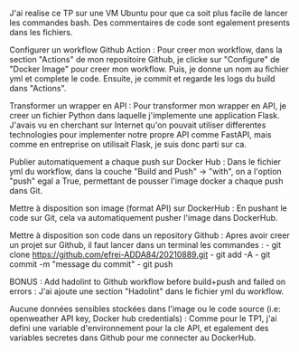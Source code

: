 J'ai realise ce TP sur une VM Ubuntu pour que ca soit plus facile de lancer les commandes bash. Des commentaires de code sont egalement presents dans les fichiers.

Configurer un workflow Github Action :
Pour creer mon workflow, dans la section "Actions" de mon repositoire Github, je clicke sur "Configure" de "Docker Image" pour creer mon workflow. Puis, je donne un nom au fichier yml et complete le code. Ensuite, je commit et regarde les logs du build dans "Actions".

Transformer un wrapper en API :
Pour transformer mon wrapper en API, je creer un fichier Python dans laquelle j'implemente une application Flask. J'avais vu en cherchant sur Internet qu'on pouvait utiliser differentes technologies pour implementer notre propre API comme FastAPI, mais comme en entreprise on utilisait Flask, je suis donc parti sur ca.

Publier automatiquement a chaque push sur Docker Hub :
Dans le fichier yml du workflow, dans la couche "Build and Push" -> "with", on a l'option "push" egal a True, permettant de pousser l'image docker a chaque push dans Git.

Mettre à disposition son image (format API) sur DockerHub :
En pushant le code sur Git, cela va automatiquement pusher l'image dans DockerHub.

Mettre à disposition son code dans un repository Github :
Apres avoir creer un projet sur Github, il faut lancer dans un terminal les commandes :
	- git clone https://github.com/efrei-ADDA84/20210889.git
	- git add -A 
	- git commit -m "message du commit"
	- git push
	
BONUS :
Add hadolint to Github workflow before build+push and failed on errors :
J'ai ajoute une section "Hadolint" dans le fichier yml du workflow.

Aucune données sensibles stockées dans l'image ou le code source (i.e: openweather API key, Docker hub credentials) :
Comme pour le TP1, j'ai defini une variable d'environnement pour la cle API, et egalement des variables secretes dans Github pour me connecter au DockerHub.
